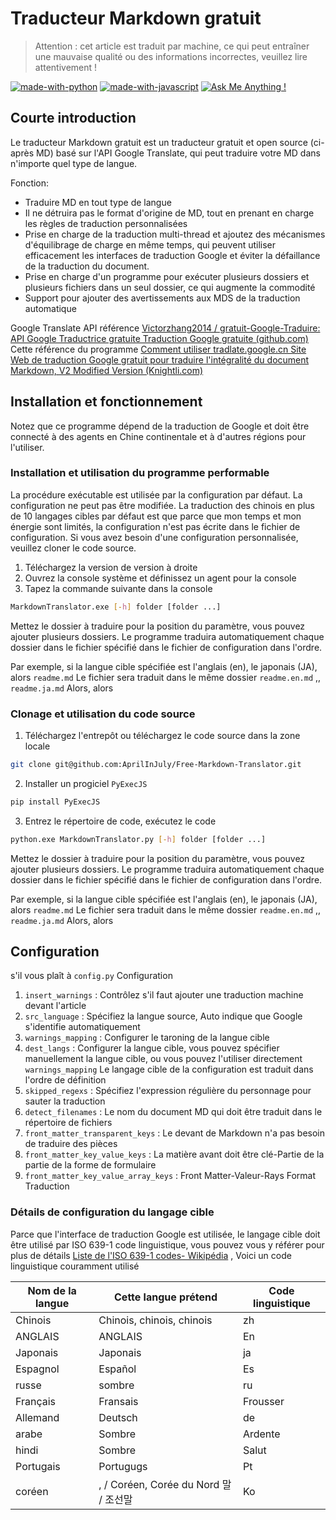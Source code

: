 # Traducteur Markdown gratuit

> Attention : cet article est traduit par machine, ce qui peut entraîner une mauvaise qualité ou des informations incorrectes, veuillez lire attentivement !

[![made-with-python](https://img.shields.io/badge/Made%20with-Python-1f425f.svg)](https://www.python.org/)
[![made-with-javascript](https://img.shields.io/badge/Made%20with-JavaScript-1f425f.svg)](https://www.javascript.com)
[![Ask Me Anything !](https://img.shields.io/badge/Ask%20me-anything-1abc9c.svg)](https://GitHub.com/Naereen/ama)

## Courte introduction

Le traducteur Markdown gratuit est un traducteur gratuit et open source (ci-après MD) basé sur l'API Google Translate, qui peut traduire votre MD dans n'importe quel type de langue.

Fonction:

- Traduire MD en tout type de langue
- Il ne détruira pas le format d'origine de MD, tout en prenant en charge les règles de traduction personnalisées
- Prise en charge de la traduction multi-thread et ajoutez des mécanismes d'équilibrage de charge en même temps, qui peuvent utiliser efficacement les interfaces de traduction Google et éviter la défaillance de la traduction du document.
- Prise en charge d'un programme pour exécuter plusieurs dossiers et plusieurs fichiers dans un seul dossier, ce qui augmente la commodité
- Support pour ajouter des avertissements aux MDS de la traduction automatique

Google Translate API référence [Victorzhang2014 / gratuit-Google-Traduire: API Google Traductrice gratuite Traduction Google gratuite (github.com)](https://github.com/VictorZhang2014/free-google-translate) Cette référence du programme [Comment utiliser tradlate.google.cn Site Web de traduction Google gratuit pour traduire l'intégralité du document Markdown, V2 Modified Version (Knightli.com)](https://www.knightli.com/zh-tw/2022/04/24/免費-google-翻譯-整篇-markdown-文檔-修改版/) 

## Installation et fonctionnement

Notez que ce programme dépend de la traduction de Google et doit être connecté à des agents en Chine continentale et à d'autres régions pour l'utiliser.

### Installation et utilisation du programme performable

La procédure exécutable est utilisée par la configuration par défaut. La configuration ne peut pas être modifiée. La traduction des chinois en plus de 10 langages cibles par défaut est que parce que mon temps et mon énergie sont limités, la configuration n'est pas écrite dans le fichier de configuration. Si vous avez besoin d'une configuration personnalisée, veuillez cloner le code source.

1. Téléchargez la version de version à droite
2. Ouvrez la console système et définissez un agent pour la console
3. Tapez la commande suivante dans la console

```bash
MarkdownTranslator.exe [-h] folder [folder ...]
```

Mettez le dossier à traduire pour la position du paramètre, vous pouvez ajouter plusieurs dossiers. Le programme traduira automatiquement chaque dossier dans le fichier spécifié dans le fichier de configuration dans l'ordre.

Par exemple, si la langue cible spécifiée est l'anglais (en), le japonais (JA), alors `readme.md` Le fichier sera traduit dans le même dossier `readme.en.md` ,, `readme.ja.md` Alors, alors

### Clonage et utilisation du code source

1. Téléchargez l'entrepôt ou téléchargez le code source dans la zone locale

```bash
git clone git@github.com:AprilInJuly/Free-Markdown-Translator.git
```

2. Installer un progiciel `PyExecJS` 

```bash
pip install PyExecJS
```

3. Entrez le répertoire de code, exécutez le code

```bash
python.exe MarkdownTranslator.py [-h] folder [folder ...]
```

Mettez le dossier à traduire pour la position du paramètre, vous pouvez ajouter plusieurs dossiers. Le programme traduira automatiquement chaque dossier dans le fichier spécifié dans le fichier de configuration dans l'ordre.

Par exemple, si la langue cible spécifiée est l'anglais (en), le japonais (JA), alors `readme.md` Le fichier sera traduit dans le même dossier `readme.en.md` ,, `readme.ja.md` Alors, alors

## Configuration

s'il vous plaît à `config.py` Configuration

1.  `insert_warnings` : Contrôlez s'il faut ajouter une traduction machine devant l'article
2.  `src_language` : Spécifiez la langue source, Auto indique que Google s'identifie automatiquement
3.  `warnings_mapping` : Configurer le taroning de la langue cible
4.  `dest_langs` : Configurer la langue cible, vous pouvez spécifier manuellement la langue cible, ou vous pouvez l'utiliser directement `warnings_mapping` Le langage cible de la configuration est traduit dans l'ordre de définition
5.  `skipped_regexs` : Spécifiez l'expression régulière du personnage pour sauter la traduction
6.  `detect_filenames` : Le nom du document MD qui doit être traduit dans le répertoire de fichiers
7.  `front_matter_transparent_keys` : Le devant de Markdown n'a pas besoin de traduire des pièces
8.  `front_matter_key_value_keys` : La matière avant doit être clé-Partie de la partie de la forme de formulaire
9.  `front_matter_key_value_array_keys` : Front Matter-Valeur-Rays Format Traduction

### Détails de configuration du langage cible

Parce que l'interface de traduction Google est utilisée, le langage cible doit être utilisé par ISO 639-1 code linguistique, vous pouvez vous y référer pour plus de détails [Liste de l'ISO 639-1 codes- Wikipédia](https://en.wikipedia.org/wiki/List_of_ISO_639-1_codes) , Voici un code linguistique couramment utilisé

| Nom de la langue| Cette langue prétend| Code linguistique|
| ---------- | ------------------------------ | -------- |
| Chinois| Chinois, chinois, chinois| zh|
| ANGLAIS| ANGLAIS| En|
| Japonais| Japonais| ja|
| Espagnol| Español| Es|
| russe| sombre| ru|
| Français| Fransais| Frousser|
| Allemand| Deutsch| de|
| arabe| Sombre| Ardente|
| hindi| Sombre| Salut|
| Portugais| Portugugs| Pt|
| coréen| , / Coréen, Corée du Nord 말 / 조선말| Ko|


